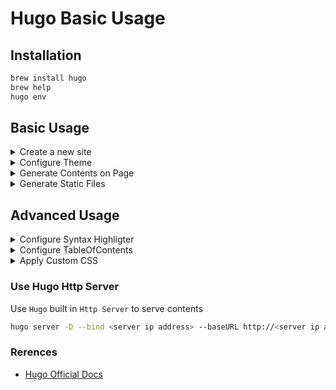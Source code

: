 # Hugo Basic Usage

## Installation

```bash
brew install hugo
brew help
hugo env
```

## Basic Usage

<details><summary>Create a new site</summary>

</br>

```bash
hugo new site web
cd web
vim config.toml
---
baseURL = "http://xxx.example.org"
languageCode = "en-us"
title = "xxx"
---
```

</p></details>

<details><summary>Configure Theme</summary>

</br>

```bash
git clone <theme source> themes/<theme name>
rm -rf themes/<theme name>/.git
cp -r themes/<theme name>/exampleSite/config.toml ./
```

</p></details>

<details><summary>Generate Contents on Page</summary>

</br>

```bash
vim archetypes/default.md
---
This is my page.
blah blah
blah blah blah
---
hugo new posts/page1.md
hugo new posts/page2.md
hugo new posts/page3.md
```

</p></details>

<details><summary>Generate Static Files</summary>

</br>

```bash
hugo
ls -l public/
```

</p></details>

## Advanced Usage

<details><summary>Configure Syntax Highligter</summary>

</br>

reference:

- https://gohugo.io/content-management/syntax-highlighting/#generate-syntax-highlighter-css
- https://xyproto.github.io/splash/docs/

Add the following config to `config.toml`

```config
pygmentsUseClasses = true
# Syntax Highlight
[markup.highlight]
  anchorLineNos = false
  codeFences = true
  guessSyntax = true
  hl_Lines = ''
  lineAnchors = ''
  lineNoStart = 1
  lineNos = true
  lineNumbersInTable = false
  noClasses = true
  style = 'emacs'
  tabWidth = 4
```

</p></details>

<details><summary>Configure TableOfContents</summary>

</br>

reference:

- https://gohugo.io/getting-started/configuration-markup#table-of-contents

Add the following config to `config.toml`

```config
[markup.tableOfContents]
  endLevel = 3
  ordered = false
  startLevel = 2
```

</p></details>

<details><summary>Apply Custom CSS</summary>

</br>

reference: https://mcneilcode.com/post/web/hugo/hugo-adding-custom-css-js-themes/

### Overview

It is possible to extend any theme without modifying it directly, thanks to the order preference feature of Hugo theme loader. By staging a custom version of any file found in your third party theme, you can override it and extend it with any feature you may need.

The example we will use here is for a theme that may not provide a way to load a custom CSS or Javascript from the static folder into your site natively.

### Procedure

1. Stage your files into the static, if not already done. They should live in the `static` folder. You should have:

```bash
static/css/custom.css
static/js/custom.js
```

2. Add configuration parameters for custom css/js in `config.toml`:

```bash
[params]
...
customCSS = ["css/custom.css"]
customJS = ["js/custom.js"]
```

3. Copy the head.html from your preferred theme, into your local project:

```bash
mkdir -p layouts/partials
cp themes/<theme_name>/layouts/partials/head.html layouts/partials/
```

4. Extend the local version of head.html to load the custom scripts:

```bash
<!-- css -->
{{ range .Site.Params.customCSS -}}
    <link rel="stylesheet" href="{{ . | absURL }}">
{{- end }}

<!-- javascript -->
{{ range .Site.Params.customJS -}}
    <script type="text/javascript" src="{{ . | absURL }}"></script>
{{- end }}
```

Now your site will load these custom files in addition to all the other files needed for the theme.

</p></details>

### Use Hugo Http Server

Use `Hugo` built in `Http Server` to serve contents

```bash
hugo server -D --bind <server ip address> --baseURL http://<server ip address>
```

### Rerences

- [Hugo Official Docs](https://gohugo.io/documentation/)
